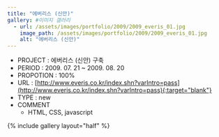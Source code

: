 ```yaml
---
title: "에버리스 (신안)"
gallery: #이미지 갤러리
  - url: /assets/images/portfolio/2009/2009_everis_01.jpg
    image_path: /assets/images/portfolio/2009/2009_everis_01.jpg
    alt: "에버리스 (신안)"
---
```


- PROJECT : 에버리스 (신안) 구축
- PERIOD : 2009. 07. 21 ~ 2009. 08. 20
- PROPOTION : 100%
- URL : [http://www.everis.co.kr/index.shn?varIntro=pass](http://www.everis.co.kr/index.shn?varIntro=pass){:target="blank"}
- TYPE : new
- COMMENT
  - HTML, CSS, javascript

{% include gallery layout="half" %}
